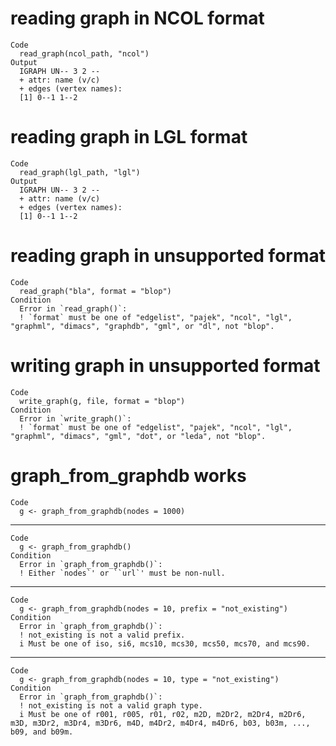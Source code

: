 # reading graph in NCOL format

    Code
      read_graph(ncol_path, "ncol")
    Output
      IGRAPH UN-- 3 2 -- 
      + attr: name (v/c)
      + edges (vertex names):
      [1] 0--1 1--2

# reading graph in LGL format

    Code
      read_graph(lgl_path, "lgl")
    Output
      IGRAPH UN-- 3 2 -- 
      + attr: name (v/c)
      + edges (vertex names):
      [1] 0--1 1--2

# reading graph in unsupported format

    Code
      read_graph("bla", format = "blop")
    Condition
      Error in `read_graph()`:
      ! `format` must be one of "edgelist", "pajek", "ncol", "lgl", "graphml", "dimacs", "graphdb", "gml", or "dl", not "blop".

# writing graph in unsupported format

    Code
      write_graph(g, file, format = "blop")
    Condition
      Error in `write_graph()`:
      ! `format` must be one of "edgelist", "pajek", "ncol", "lgl", "graphml", "dimacs", "gml", "dot", or "leda", not "blop".

# graph_from_graphdb works

    Code
      g <- graph_from_graphdb(nodes = 1000)

---

    Code
      g <- graph_from_graphdb()
    Condition
      Error in `graph_from_graphdb()`:
      ! Either `nodes`' or ``url`' must be non-null.

---

    Code
      g <- graph_from_graphdb(nodes = 10, prefix = "not_existing")
    Condition
      Error in `graph_from_graphdb()`:
      ! not_existing is not a valid prefix.
      i Must be one of iso, si6, mcs10, mcs30, mcs50, mcs70, and mcs90.

---

    Code
      g <- graph_from_graphdb(nodes = 10, type = "not_existing")
    Condition
      Error in `graph_from_graphdb()`:
      ! not_existing is not a valid graph type.
      i Must be one of r001, r005, r01, r02, m2D, m2Dr2, m2Dr4, m2Dr6, m3D, m3Dr2, m3Dr4, m3Dr6, m4D, m4Dr2, m4Dr4, m4Dr6, b03, b03m, ..., b09, and b09m.

